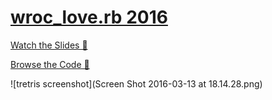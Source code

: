 # [wroc_love.rb 2016](http://www.wrocloverb.com)

[Watch the Slides 👀](https://github.com/elia/wrocloverb-2016/tree/gh-pages)

[Browse the Code 📖](https://github.com/elia/wrocloverb-2016/tree/code)

![tretris screenshot](Screen Shot 2016-03-13 at 18.14.28.png)


